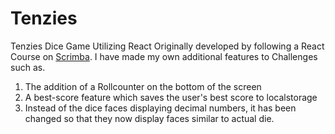 # Tenzies
 Tenzies Dice Game Utilizing React
 Originally developed by following a React Course on [Scrimba](scrimba.com).
 I have made my own additional features to Challenges such as.
 1. The addition of a Rollcounter on the bottom of the screen
 2. A best-score feature which saves the user's best score to localstorage
 3. Instead of the dice faces displaying decimal numbers, it has been changed so that they now display faces similar to actual die.
